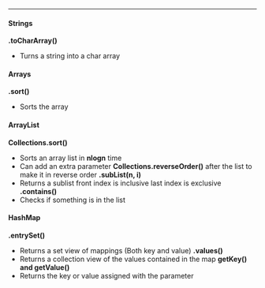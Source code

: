 ***
#### Strings
**.toCharArray()**
* Turns a string into a char array
#### Arrays
**.sort()**
* Sorts the array

#### ArrayList
**Collections.sort()**
* Sorts an array list in **nlogn** time
* Can add an extra parameter **Collections.reverseOrder()** after the list to make it in reverse order
**.subList(n, i)**
* Returns a sublist front index is inclusive last index is exclusive
**.contains()**
* Checks if something is in the list
#### HashMap
**.entrySet()**
* Returns a set view of mappings (Both key and value)
**.values()**
* Returns a collection view of the values contained in the map
**getKey() and getValue()**
* Returns the key or value assigned with the parameter